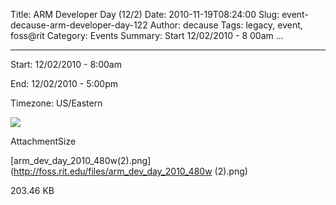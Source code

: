 Title: ARM Developer Day (12/2)
Date: 2010-11-19T08:24:00
Slug: event-decause-arm-developer-day-122
Author: decause
Tags: legacy, event, foss@rit
Category: Events
Summary: Start  12/02/2010 - 8 00am ... 

---
Start: 12/02/2010 - 8:00am

End: 12/02/2010 - 5:00pm

Timezone: US/Eastern

![](http://foss.rit.edu/files/arm_dev_day_2010_480w(2).png)

AttachmentSize

[arm_dev_day_2010_480w(2).png](http://foss.rit.edu/files/arm_dev_day_2010_480w
(2).png)

203.46 KB

